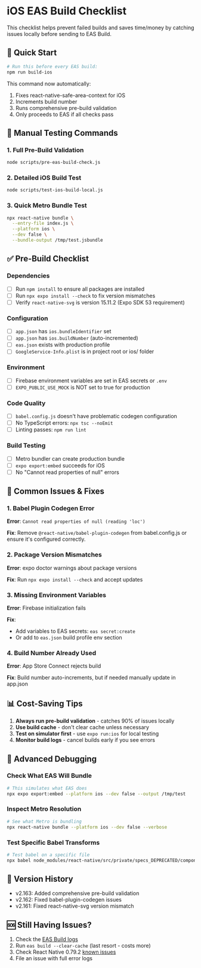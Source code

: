 # iOS EAS Build Checklist

This checklist helps prevent failed builds and saves time/money by catching issues locally before sending to EAS Build.

## 🚀 Quick Start

```bash
# Run this before every EAS build:
npm run build-ios
```

This command now automatically:
1. Fixes react-native-safe-area-context for iOS
2. Increments build number
3. Runs comprehensive pre-build validation
4. Only proceeds to EAS if all checks pass

## 🧪 Manual Testing Commands

### 1. Full Pre-Build Validation
```bash
node scripts/pre-eas-build-check.js
```

### 2. Detailed iOS Build Test
```bash
node scripts/test-ios-build-local.js
```

### 3. Quick Metro Bundle Test
```bash
npx react-native bundle \
  --entry-file index.js \
  --platform ios \
  --dev false \
  --bundle-output /tmp/test.jsbundle
```

## ✅ Pre-Build Checklist

### Dependencies
- [ ] Run `npm install` to ensure all packages are installed
- [ ] Run `npx expo install --check` to fix version mismatches
- [ ] Verify `react-native-svg` is version 15.11.2 (Expo SDK 53 requirement)

### Configuration
- [ ] `app.json` has `ios.bundleIdentifier` set
- [ ] `app.json` has `ios.buildNumber` (auto-incremented)
- [ ] `eas.json` exists with production profile
- [ ] `GoogleService-Info.plist` is in project root or ios/ folder

### Environment
- [ ] Firebase environment variables are set in EAS secrets or `.env`
- [ ] `EXPO_PUBLIC_USE_MOCK` is NOT set to true for production

### Code Quality
- [ ] `babel.config.js` doesn't have problematic codegen configuration
- [ ] No TypeScript errors: `npx tsc --noEmit`
- [ ] Linting passes: `npm run lint`

### Build Testing
- [ ] Metro bundler can create production bundle
- [ ] `expo export:embed` succeeds for iOS
- [ ] No "Cannot read properties of null" errors

## 🐛 Common Issues & Fixes

### 1. Babel Plugin Codegen Error
**Error**: `Cannot read properties of null (reading 'loc')`

**Fix**: Remove `@react-native/babel-plugin-codegen` from babel.config.js or ensure it's configured correctly.

### 2. Package Version Mismatches
**Error**: expo doctor warnings about package versions

**Fix**: Run `npx expo install --check` and accept updates

### 3. Missing Environment Variables
**Error**: Firebase initialization fails

**Fix**: 
- Add variables to EAS secrets: `eas secret:create`
- Or add to `eas.json` build profile env section

### 4. Build Number Already Used
**Error**: App Store Connect rejects build

**Fix**: Build number auto-increments, but if needed manually update in app.json

## 📊 Cost-Saving Tips

1. **Always run pre-build validation** - catches 90% of issues locally
2. **Use build cache** - don't clear cache unless necessary
3. **Test on simulator first** - use `expo run:ios` for local testing
4. **Monitor build logs** - cancel builds early if you see errors

## 🔧 Advanced Debugging

### Check What EAS Will Bundle
```bash
# This simulates what EAS does
npx expo export:embed --platform ios --dev false --output /tmp/test
```

### Inspect Metro Resolution
```bash
# See what Metro is bundling
npx react-native bundle --platform ios --dev false --verbose
```

### Test Specific Babel Transforms
```bash
# Test babel on a specific file
npx babel node_modules/react-native/src/private/specs_DEPRECATED/components/ActivityIndicatorViewNativeComponent.js
```

## 📝 Version History

- v2.163: Added comprehensive pre-build validation
- v2.162: Fixed babel-plugin-codegen issues
- v2.161: Fixed react-native-svg version mismatch

## 🆘 Still Having Issues?

1. Check the [EAS Build logs](https://expo.dev/accounts/grumpylemon/projects/family-chores/builds)
2. Run `eas build --clear-cache` (last resort - costs more)
3. Check React Native 0.79.2 [known issues](https://github.com/react-native-community/releases/issues)
4. File an issue with full error logs